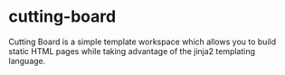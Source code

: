 cutting-board
=============

Cutting Board is a simple template workspace which allows you to build static  HTML pages while taking advantage of the jinja2 templating language. 